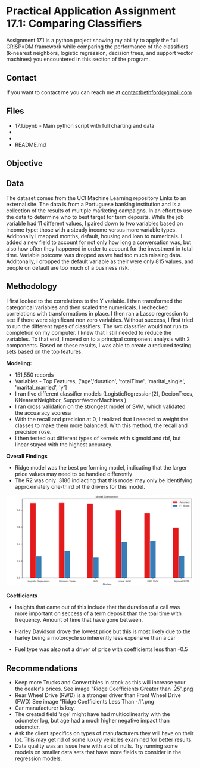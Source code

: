 # Practical Application Assignment 17.1: Comparing Classifiers

Assignment 17.1 is a python project showing my ability to apply the full CRISP=DM framework while comparing the performance of the classifiers (k-nearest neighbors, logistic regression, decision trees, and support vector machines) you encountered in this section of the program.  


## Contact 
If you want to contact me you can reach me at contactbethford@gmail.com

  
  
## Files
* 17.1.ipynb - Main python script with full charting and data
* 
* 
* README.md

## Objective


## Data
The dataset comes from the UCI Machine Learning repository Links to an external site. The data is from a Portuguese banking institution and is a collection of the results of multiple marketing campaigns. In an effort to use the data to determine who to best target for term deposits. While the job variable had 11 different values, I paired down to two variables based on income type: those with a steady income versus more variable types.  Additonally I mapped months, default, housing and loan to numericals.  I added a new field to account for not only how long a conversation was, but also how often they happened in order to account for the investment in total time. Variable potcome was dropped as we had too much missing data.  Additonally, I dropped the default variable as their were only 815 values, and people on default are too much of a business risk. 

## Methodology
I first looked to the correlations to the Y variable.  I then transformed the categorical variables and then scaled the numericals. I rechecked correlations with transformations in place. 
I then ran a Lasso regression to see if there were significant non zero variables.  Without success, I first tried to run the different types of classifiers.  The svc classifier would not run to completion on my computer.  I knew that I still needed to reduce the variables.  To that end, I moved on to a principal component analysis with 2 components.  Based on these results, I was able to create a reduced testing sets based on the top features. 



**Modeling:**
- 151,550 records
- Variables - Top Features, ['age','duration', 'totalTime', 'marital_single', 'marital_married', 'y']
- I ran five different classifier models (LogisticRegression(2), DecionTrees, KNearestNeighbor, SupportVectorMachines )
- I ran cross validation on the strongest model of SVM, which validated the accuaracy scoresa 
- With the recall and precision at 0, I realized that I needed to weight the classes to make them more balanced.  With this method, the recall and precision rose.
- I then tested out different types of kernels with sigmoid and rbf, but linear stayed with the highest accuracy.  


**Overall Findings**
- Ridge model was the best performing model, indicating that the larger price values may need to be handled differently
- The R2 was only .3186 indiacting that this model may only be identifying approximately one-third of the drivers for this model.

![Picture of a bar chart showing linear SVM is the best choice.](/images/ModelPerformance.png)


**Coefficients**
- Insights that came out of this include that the duration of a call was more important on seccess of a term deposit than the toal time with frequency. Amount of time that have gone between. 

- Harley Davidson drove the lowest price but this is most likely due to the harley being a motorcycle so inherently less expensive than a car
- Fuel type was also not a driver of price with coefficients less than -0.5

## Recommendations
- Keep more Trucks and Convertibles in stock as this will increase your the dealer's prices.  See image "Ridge Coefficients Greater than .25".png
-  Rear Wheel Drive (RWD) is a stronger driver than Front Wheel Drive (FWD) See image "Ridge Coefficients Less Than -.1".png
- Car manufacturer is key.
- The created field 'age' might have had multicolinearity with the odometer log, but age had a much higher negative impact than odometer. 
- Ask the client specifics on types of manufacturers they will have on their lot.  This may get rid of some luxury vehicles examined for better results.
- Data quality was an issue here with alot of nulls.  Try running some models on smaller data sets that have more fields to consider in the regression models.

